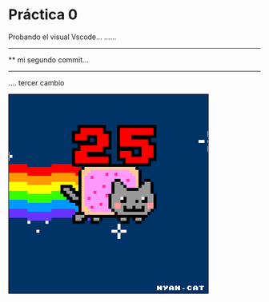  # Práctica 0

Probando el visual Vscode...
......

****************************
** mi segundo commit...
********************************


.... tercer cambio


![](Ejercicio2-img1.gif)
